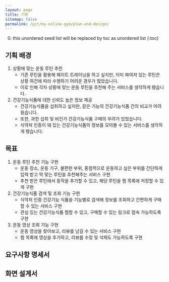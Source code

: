 ```yaml
---
layout: page
title: 기획
sitemap: false
permalink: /pjt/my-online-gym/plan-and-design/
---
```

0. this unordered seed list will be replaced by toc as unordered list
{:toc}

## 기획 배경
1. 상황에 맞는 운동 루틴 추천
    * 기존 루틴을 활용해 웨이트 트레이닝을 하고 싶지만, 이미 짜여져 있는 루틴은 상황 여건에 따라 수행하기 어려운 경우가 많았습니다.
    * 이로 인해 각자 상황에 맞는 운동 루틴을 추천해 주는 서비스를 생각하게 됐습니다.
2. 건강기능식품에 대한 신뢰도 높은 정보 제공
    * 건강기능식품을 섭취하고 싶지만, 같은 기능의 건강기능식품 간의 비교가 어려웠습니다.
    * 또한, 과한 섭취 및 비인가 건강기능식품 구매의 우려가 있었습니다.
    * 식약처 인증이 돼 있는 건강기능식품의 정보를 모아볼 수 있는 서비스를 생각하게 됐습니다.

## 목표
1. 운동 루틴 추천 기능 구현
    * 운동 장소, 운동 기구, 불편한 부위, 중점적으로 운동하고 싶은 부위를 간단하게 입력 받고 딱 맞는 루틴을 추천해주는 서비스 구현
    * 추천 받은 루틴에서 동작을 추가할 수 있고, 해당 루틴을 찜 목록에 저장할 수 있게 구현
2. 건강기능식품 검색 및 조회 기능 구현
    * 식약처 인증 건강기능 식품을 기능별로 검색해 정보를 조회하고 간편하게 구매할 수 있는 서비스 구현
    * 관심 있는 건강기능식품 찜할 수 있고, 구매할 수 있는 링크로 접속 가능하도록 구현
3. 운동 영상 조회 기능 구현
    * 운동 영상을 찾아보고, 리뷰를 남길 수 있는 서비스 구현
    * 찜 목록에 영상을 추가하고, 리뷰를 수정 및 삭제도 가능하도록 구현

## 요구사항 명세서

## 화면 설계서